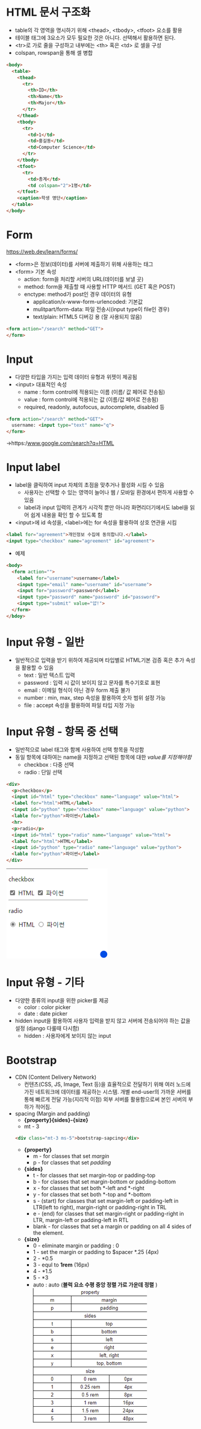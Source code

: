 # HTML 문서 구조화
* table의 각 영역을 명시하기 위해 \<thead>, \<tbody>, \<tfoot> 요소를 활용
* 테이블 태그에 3요소가 모두 필요한 것은 아니다. 선택해서 활용하면 된다.
* \<tr>로 가로 줄을 구성하고 내부에는 \<th> 혹은 \<td> 로 셀을 구성
* colspan, rowspan을 통해 셀 병합

```HTML
<body>
  <table>
    <thead>
      <tr>
        <th>ID</th>
        <th>Name</th>
        <th>Major</th>
      </tr>
    </thead>
    <tbody>
      <tr>
        <td>1</td>
        <td>홍길동</td>
        <td>Computer Science</td>
      </tr>
    </tbody>
    <tfoot>
      <tr>
        <td>총계</td>
        <td colspan="2">1명</td>
    </tfoot>
    <caption>학생 명단</caption>
  </table>
</body>
```

# Form 
https://web.dev/learn/forms/
* \<form>은 정보(데이터)를 서버에 제출하기 위해 사용하는 태그
* \<form> 기본 속성
	* action: form을 처리할 서버의 URL(데이터를 보낼 곳)
	* method: form을 제출할 때 사용할 HTTP 메서드 (GET 혹은 POST)
	* enctype: method가 post인 경우 데이터의 유형
		* application/x-www-form-urlencoded: 기본값
		* mulitpart/form-data: 파일 전송시(input type이 file인 경우)
		* text/plain: HTML5 디버깅 용 (잘 사용되지 않음)

```HTML
<form action="/search" method="GET">
</form>
```

# Input
* 다양한 타입을 가지는 입력 데이터 유형과 위젯이 제공됨
* \<input> 대표적인 속성
	* name : form control에 적용되는 이름 (이름/ 값 페어로 전송됨)
	* value : form control에 적용되는 값 (이름/값 페어로 전송됨)
	* required, readonly, autofocus, autocomplete, disabled 등
```HTML
<form action="/search" method="GET">
  username: <input type="text" name="q">
</form>
```
→https:/www.google.com/search?q=HTML

# Input label
* label을 클릭하여 input 자체의 초점을 맞추거나 활성화 시킬 수 있음
	* 사용자는 선택할 수 있는 영역이 늘어나 웹 / 모바일 환경에서 편하게 사용할 수 있음
	* label과 input 입력의 관계가 시각적 뿐만 아니라 화면리더기에서도 label을 읽어 쉽게 내용을 확인 할 수 있도록 함
* \<input>에 id 속성을, \<label>에는 for 속성을 활용하여 상호 연관을 시킴
```HTML
<label for="agreement">개인정보 수집에 동의합니다.</label>
<input type="checkbox" name="agreement" id="agreement">
```
* 예제
```HTML
<body>
  <form action="">
    <label for="username">username</label>
    <input type="email" name="username" id="username">
    <input for="password">password</label>
    <input type="password" name="password" id="password">
    <input type="submit" value="얍!">
  </form>
</bdoy>
```

# Input 유형 - 일반
* 일반적으로 입력을 받기 위하여 제공되며 타입별로 HTML기본 검증 혹은 추가 속성을 활용할 수 있음
	* text : 일반 텍스트 입력
	* password : 입력 시 값이 보이지 않고 문자를 특수기호로 표현
	* email : 이메일 형식이 아닌 경우 form 제출 불가
	* number : min, max, step 속성을 활용하여 숫자 범위 설정 가능
	* file : accept 속성을 활용하여 파일 타입 지정 가능

# Input 유형 - 항목 중 선택
* 일반적으로 label 태그와 함께 사용하여 선택 항목을 작성함
* 동일 항목에 대하여는 name을 지정하고 선택된 항목에 대한 *value를 지정해야함*
	* checkbox : 다중 선택
	* radio : 단일 선택

```HTML
<div>
  <p>checkbox</p>
  <input id="html" type="checkbox" name="language" value="html">
  <label for="html">HTML</label>
  <input id="python" type="checkbox" name="language" value="python">
  <lable for="python">파이썬</label>
  <hr>
  <p>radio</p>
  <input id="html" type="radio" name="language" value="html">
  <label for="html">HTML</label>
  <input id="python" type="radio" name="language" value="python">
  <lable for="python">파이썬</label>
</div>
```
![스크린샷](./%EC%8A%A4%ED%81%AC%EB%A6%B0%EC%83%B7/%ED%99%94%EB%A9%B4%20%EC%BA%A1%EC%B2%98%202022-09-05%20102939.png)

# Input 유형 - 기타
* 다양한 종류의 input을 위한 picker를 제공
	* color : color picker
	* date : date picker
* hidden input을 활용하여 사용자 입력을 받지 않고 서버에 전송되어야 하는 값을 설정 (django 다룰때 다시함)
	* hidden : 사용자에게 보이지 않는 input

# Bootstrap
* CDN (Content Delivery Network)
	* 컨텐츠(CSS, JS, Image, Text 등)을 효율적으로 전달하기 위해 여러 노드에 가진 네트워크에 데이터를 제공하는 시스템. 개별 end-user의 가까운 서버를 통해 빠르게 전달 가능(지리적 이점) 외부 서버를 활용함으로써 본인 서버의 부하가 적어짐.
* spacing (Margin and padding)
	* **{property}{sides}-{size}**
	* mt - 3
	```html
	<div class="mt-3 ms-5">bootstrap-sapcing</div>
	```
	* **{property}**
		* m - for classes that set *margin*
		* p - for classes that set *padding* 
	* **{sides}**
		* t - for classes that set margin-top or padding-top
		* b - for classes that set margin-bottom or padding-bottom
		* x - for classes that set both \*-left and \*-right
		* y - for classes that set both \*-top and \*-bottom
		* s - (start) for classes that set margin-left or padding-left in LTR(left to right), margin-right or padding-right in TRL
		* e - (end) for classes that set margin-right or padding-right in LTR, margin-left or padding-left in RTL
		* blank - for classes that set a margin or padding on all 4 sides of the element.
	* **{size}**
		* 0 - eliminate margin or padding : 0
		* 1 - set the margin or padding to $spacer \*.25 (4px)
		* 2 - \*0.5
		* 3 - equl to **1rem** (16px)
		* 4 - \*1.5
		* 5 - \*3
		* auto : auto (**블럭 요소 수평 중앙 정렬 가로 가운데 정렬** )
![스크린샷](./%EC%8A%A4%ED%81%AC%EB%A6%B0%EC%83%B7/%ED%99%94%EB%A9%B4%20%EC%BA%A1%EC%B2%98%202022-09-05%20110441.png)
